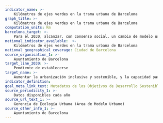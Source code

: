 ```yaml
---
indicator_name: >-
    Kilómetros de ejes verdes en la trama urbana de Barcelona
graph_title: >-
    Kilómetros de ejes verdes en la trama urbana de Barcelona
computation_units: Km
barcelona_target: >-
    Para el 2030, alcanzar, con consenso social, un cambio de modelo urbano para disponer de un espacio público más saludable y más sostenible, especialmente en los alrededores de las escuelas
national_indicator_available:  >-
    Kilómetros de ejes verdes en la trama urbana de Barcelona
national_geographical_coverage: Ciudad de Barcelona 
source_organisation_1: >-
    Ayuntamiento de Barcelona
target_line_2030: >-
    Pendiente de establecerse
target_name: >-
    Aumentar la urbanización inclusiva y sostenible, y la capacidad para la planificación y la gestión participativas, integradas y sostenibles de los asentamientos humanos en todos los países
indicator_definition:
goal_meta_link_text: Metadatos de los Objetivos de Desarrollo Sostenible de las Naciones Unidas (pdf 894kB)
source_periodicity_1: >-
    Datos disponibles cada año
source_url_text_1: >-
    Gerencia de Ecología Urbana (Área de Modelo Urbano)
source_other_info_1: >-
    Ayuntamiento de Barcelona
---
```

